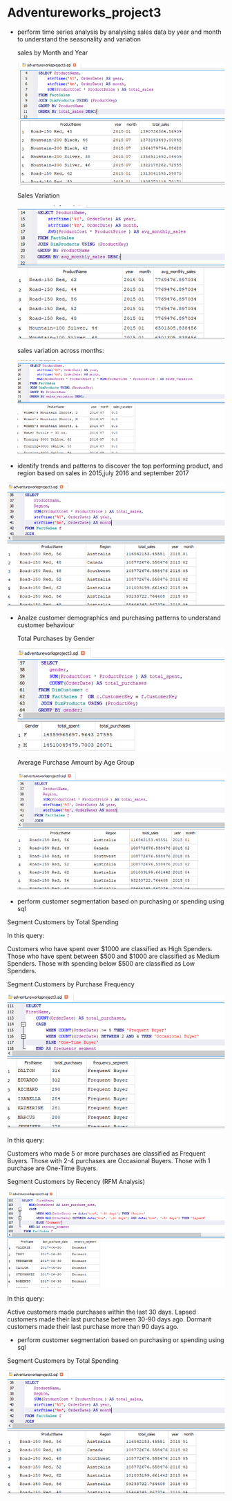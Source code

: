 # Adventureworks_project3

- perform time series analysis by analysing sales data by year and month to understand the seasonality and variation
  
   sales by Month and Year

  ![](salesbymonth.png)
  
   Sales Variation

   ![](salesvarition.png)

   sales variation across months:

   ![](varitionaccrossmonth.png)


- identify trends and patterns to discover the top performing  product, and region based on sales in 2015,july 2016 and september 2017

 ![](region.png)


 - Analze customer demographics and purchasing patterns to understand customer behaviour
   

   Total Purchases by Gender

   
   ![](gender.png)


    Average Purchase Amount by Age Group


    ![](region.png)


-  perform customer segmentation based on purchasing or spending using sql

  
  Segment Customers by Total Spending



  
  In this query:

 Customers who have spent over $1000 are classified as High Spenders.
 Those who have spent between $500 and $1000 are classified as Medium Spenders.
 Those with spending below $500 are classified as Low Spenders.

 Segment Customers by Purchase Frequency
  

   ![](freesegment.png)


  In this query:

 Customers who made 5 or more purchases are classified as Frequent Buyers.
 Those with 2-4 purchases are Occasional Buyers.
 Those with 1 purchase are One-Time Buyers.
 

 Segment Customers by Recency (RFM Analysis)


  ![](segmentfree.png)

  In this query:

 Active customers made purchases within the last 30 days.
 Lapsed customers made their last purchase between 30-90 days ago.
 Dormant customers made their last purchase more than 90 days ago.

-  perform customer segmentation based on purchasing or spending using sql

  
  Segment Customers by Total Spending

  ![](region.png)
